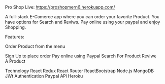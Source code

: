 Pro Shop
Live: https://proshopmern6.herokuapp.com/

A full-stack E-Comerce app where you can order your favorite Product. You have options for Search and Reviws. Pay online using your paypal and enjoy Shopping.

Features:

Order Product from the menu

Sign Up to place order
Pay online using Paypal
Search For Product
Reviwe A Product

Technology
React
Redux
React Router
ReactBootstrap
Node.js
MongoDB
JWt Authentication
Paypal APi
Heroku

